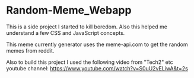 # Random-Meme_Webapp
This is a side project I started to kill boredom. Also this helped me understand a few CSS and JavaScript concepts.  

This meme currently generator uses the meme-api.com to get the random memes from reddit.

Also to build this project I used the following video from "Tech2" etc youtube channel:
https://www.youtube.com/watch?v=S0uU2vELiwA&t=2s
